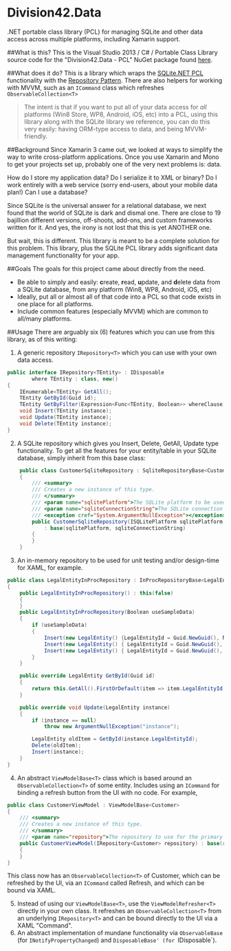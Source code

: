 Division42.Data
===============
.NET portable class library (PCL) for managing SQLite and other data access across multiple platforms, including Xamarin support.

##What is this?
This is the Visual Studio 2013 / C# / Portable Class Library source code for the "Division42.Data - PCL" NuGet package found [here](https://www.nuget.org/packages/Division42.Data-PCL/).

##What does it do?
This is a library which wraps the [SQLite.NET PCL](https://www.nuget.org/packages/SQLite.Net-PCL/) functionality with the [Repository Pattern](http://www.remondo.net/repository-pattern-example-csharp/). There are also helpers for working with MVVM, such as an `ICommand` class which refreshes `ObservableCollection<T>`

>The intent is that if you want to put all of your data access for *all* platforms (Win8 Store, WP8, Android, iOS, etc) into a PCL, using this library along with the SQLite library we reference, you can do this very easily: having ORM-type access to data, and being MVVM-friendly.

##Background
Since Xamarin 3 came out, we looked at ways to simplify the way to write cross-platform applications. Once you use Xamarin and Mono to get your projects set up, probably one of the very next problems is: data.

How do I store my application data? Do I serialize it to XML or binary? Do I work entirely with a web service (sorry end-users, about your mobile data plan!) Can I use a database?

Since SQLite is the universal answer for a relational database, we next found that the world of SQLite is dark and dismal one. There are close to 19 bajillion different versions, off-shoots, add-ons, and custom frameworks written for it. And yes, the irony is not lost that this is yet ANOTHER one.

But wait, this is different. This library is meant to be a complete solution for this problem. This library, plus the SQLite PCL library adds significant data management functionality for your app.

##Goals
The goals for this project came about directly from the need.

* Be able to simply and easily: **c**reate, **r**ead, **u**pdate, and **d**elete data from a SQLite database, from any platform (Win8, WP8, Android, iOS, etc)
* Ideally, put all or almost all of that code into a PCL so that code exists in one place for all platforms.
* Include common features (especially MVVM) which are common to all/many platforms.

##Usage
There are arguably six (6) features which you can use from this library, as of this writing:

1. A generic repository `IRepository<T>` which you can use with your own data access. 
```C#
public interface IRepository<TEntity> : IDisposable
        where TEntity : class, new()
{
    IEnumerable<TEntity> GetAll();
    TEntity GetById(Guid id);
    TEntity GetByFilter(Expression<Func<TEntity, Boolean>> whereClause);
    void Insert(TEntity instance);
    void Update(TEntity instance);
    void Delete(TEntity instance);
}
```
2. A SQLite repository which gives you Insert, Delete, GetAll, Update type functionality. To get all the features for your entity/table in your SQLite database, simply inherit from this base class: 
```C#
    public class CustomerSqliteRepository : SqliteRepositoryBase<Customer>
    {
        /// <summary>
        /// Creates a new instance of this type.
        /// </summary>
        /// <param name="sqlitePlatform">The SQLite platform to be used by the SQLite PCL library.</param>
        /// <param name="sqliteConnectionString">The SQLite connection string to be used by the SQLite PCL library.</param>
        /// <exception cref="System.ArgumentNullException"></exception>
        public CustomerSqliteRepository(ISQLitePlatform sqlitePlatform, SQLiteConnectionString sqliteConnectionString)
            : base(sqlitePlatform, sqliteConnectionString)
        {
        }
    }
```
3. An in-memory repository to be used for unit testing and/or design-time for XAML, for example.
```C#
public class LegalEntityInProcRepository : InProcRepositoryBase<LegalEntity>, ILegalEntityRepository
{
    public LegalEntityInProcRepository() : this(false)
    {
    }
    public LegalEntityInProcRepository(Boolean useSampleData)
    {
        if (useSampleData)
        {
            Insert(new LegalEntity() {LegalEntityId = Guid.NewGuid(), Name = "ABC Company"});
            Insert(new LegalEntity() { LegalEntityId = Guid.NewGuid(), Name = "Company, Inc." });
            Insert(new LegalEntity() { LegalEntityId = Guid.NewGuid(), Name = "Liabilities Limited, LLC" });
        }
    }

    public override LegalEntity GetById(Guid id)
    {
        return this.GetAll().FirstOrDefault(item => item.LegalEntityId.Equals(id));
    }

    public override void Update(LegalEntity instance)
    {
        if (instance == null)
            throw new ArgumentNullException("instance");

        LegalEntity oldItem = GetById(instance.LegalEntityId);
        Delete(oldItem);
        Insert(instance);
    }
}
```
4. An abstract `ViewModelBase<T>` class which is based around an `ObservableCollection<T>` of some entity. Includes using an `ICommand` for binding a refresh button from the UI with no code. For example, 
```C#
public class CustomerViewModel : ViewModelBase<Customer>
{
    /// <summary>
    /// Creates a new instance of this type.
    /// </summary>
    /// <param name="repository">The repository to use for the primary data type.</param>
    public CustomerViewModel(IRepository<Customer> repository) : base(repository)
    {
    }
}
```
This class now has an `ObservableCollection<T>` of Customer, which can be refreshed by the UI, via an `ICommand` called Refresh, and which can be bound via XAML.

5. Instead of using our `ViewModelBase<T>`, use the `ViewModelRefresher<T>` directly in your own class. It refreshes an `ObservableCollection<T>` from an underlying `IRepository<T>` and can be bound directly to the UI via a XAML "Command".
6. An abstract implementation of mundane functionality via `ObservableBase` (for `INotifyPropertyChanged`) and `DisposableBase' (for `IDisposable`).
